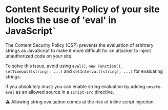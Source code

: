 # Content Security Policy of your site blocks the use of 'eval' in JavaScript`

The Content Security Policy (CSP) prevents the evaluation of arbitrary strings as JavaScript to make it more difficult for an attacker to inject unauthorized code on your site.

To solve this issue, avoid using `eval()`, `new Function()`, `setTimeout([string], ...)` and `setInterval([string], ...)` for evaluating strings.

If you absolutely must: you can enable string evaluation by adding `unsafe-eval` as an allowed source in a `script-src` directive.

⚠️ Allowing string evaluation comes at the risk of inline script injection.